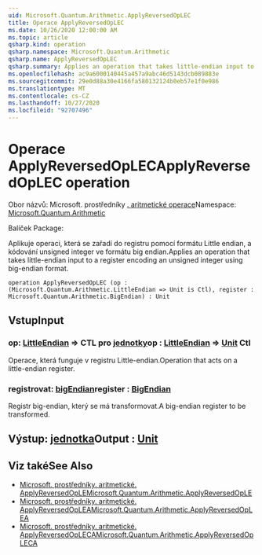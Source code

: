```yaml
---
uid: Microsoft.Quantum.Arithmetic.ApplyReversedOpLEC
title: Operace ApplyReversedOpLEC
ms.date: 10/26/2020 12:00:00 AM
ms.topic: article
qsharp.kind: operation
qsharp.namespace: Microsoft.Quantum.Arithmetic
qsharp.name: ApplyReversedOpLEC
qsharp.summary: Applies an operation that takes little-endian input to a register encoding an unsigned integer using big-endian format.
ms.openlocfilehash: ac9a6000140445a457a9abc46d5143dcb089883e
ms.sourcegitcommit: 29e0d88a30e4166fa580132124b0eb57e1f0e986
ms.translationtype: MT
ms.contentlocale: cs-CZ
ms.lasthandoff: 10/27/2020
ms.locfileid: "92707496"
---
```

# <a name="applyreversedoplec-operation"></a><span data-ttu-id="c4b90-102">Operace ApplyReversedOpLEC</span><span class="sxs-lookup"><span data-stu-id="c4b90-102">ApplyReversedOpLEC operation</span></span>

<span data-ttu-id="c4b90-103">Obor názvů: Microsoft. prostředníky [. aritmetické operace](xref:Microsoft.Quantum.Arithmetic)</span><span class="sxs-lookup"><span data-stu-id="c4b90-103">Namespace: [Microsoft.Quantum.Arithmetic](xref:Microsoft.Quantum.Arithmetic)</span></span>

<span data-ttu-id="c4b90-104">Balíček [](https://nuget.org/packages/)</span><span class="sxs-lookup"><span data-stu-id="c4b90-104">Package: [](https://nuget.org/packages/)</span></span>


<span data-ttu-id="c4b90-105">Aplikuje operaci, která se zařadí do registru pomocí formátu Little endian, a kódování unsigned integer ve formátu big endian.</span><span class="sxs-lookup"><span data-stu-id="c4b90-105">Applies an operation that takes little-endian input to a register encoding an unsigned integer using big-endian format.</span></span>

```qsharp
operation ApplyReversedOpLEC (op : (Microsoft.Quantum.Arithmetic.LittleEndian => Unit is Ctl), register : Microsoft.Quantum.Arithmetic.BigEndian) : Unit
```


## <a name="input"></a><span data-ttu-id="c4b90-106">Vstup</span><span class="sxs-lookup"><span data-stu-id="c4b90-106">Input</span></span>

### <a name="op--littleendian--unit-ctl"></a><span data-ttu-id="c4b90-107">op: [LittleEndian](xref:Microsoft.Quantum.Arithmetic.LittleEndian) => CTL pro [jednotky](xref:microsoft.quantum.lang-ref.unit)</span><span class="sxs-lookup"><span data-stu-id="c4b90-107">op : [LittleEndian](xref:Microsoft.Quantum.Arithmetic.LittleEndian) => [Unit](xref:microsoft.quantum.lang-ref.unit) Ctl</span></span>

<span data-ttu-id="c4b90-108">Operace, která funguje v registru Little-endian.</span><span class="sxs-lookup"><span data-stu-id="c4b90-108">Operation that acts on a little-endian register.</span></span>


### <a name="register--bigendian"></a><span data-ttu-id="c4b90-109">registrovat: [bigEndian](xref:Microsoft.Quantum.Arithmetic.BigEndian)</span><span class="sxs-lookup"><span data-stu-id="c4b90-109">register : [BigEndian](xref:Microsoft.Quantum.Arithmetic.BigEndian)</span></span>

<span data-ttu-id="c4b90-110">Registr big-endian, který se má transformovat.</span><span class="sxs-lookup"><span data-stu-id="c4b90-110">A big-endian register to be transformed.</span></span>



## <a name="output--unit"></a><span data-ttu-id="c4b90-111">Výstup: [jednotka](xref:microsoft.quantum.lang-ref.unit)</span><span class="sxs-lookup"><span data-stu-id="c4b90-111">Output : [Unit](xref:microsoft.quantum.lang-ref.unit)</span></span>



## <a name="see-also"></a><span data-ttu-id="c4b90-112">Viz také</span><span class="sxs-lookup"><span data-stu-id="c4b90-112">See Also</span></span>

- [<span data-ttu-id="c4b90-113">Microsoft. prostředníky. aritmetické. ApplyReversedOpLE</span><span class="sxs-lookup"><span data-stu-id="c4b90-113">Microsoft.Quantum.Arithmetic.ApplyReversedOpLE</span></span>](xref:Microsoft.Quantum.Arithmetic.ApplyReversedOpLE)
- [<span data-ttu-id="c4b90-114">Microsoft. prostředníky. aritmetické. ApplyReversedOpLEA</span><span class="sxs-lookup"><span data-stu-id="c4b90-114">Microsoft.Quantum.Arithmetic.ApplyReversedOpLEA</span></span>](xref:Microsoft.Quantum.Arithmetic.ApplyReversedOpLEA)
- [<span data-ttu-id="c4b90-115">Microsoft. prostředníky. aritmetické. ApplyReversedOpLECA</span><span class="sxs-lookup"><span data-stu-id="c4b90-115">Microsoft.Quantum.Arithmetic.ApplyReversedOpLECA</span></span>](xref:Microsoft.Quantum.Arithmetic.ApplyReversedOpLECA)